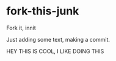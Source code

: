 # fork-this-junk
Fork it, innit

Just adding some text, making a commit.

HEY THIS IS COOL, I LIKE DOING THIS